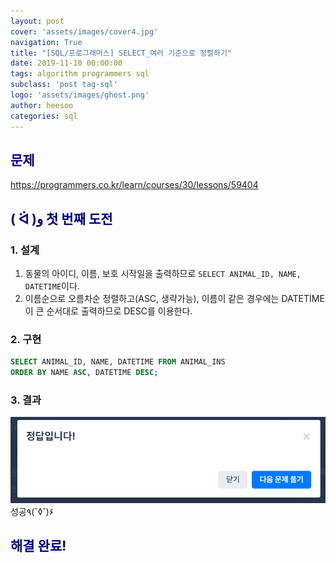 ```yaml
---
layout: post
cover: 'assets/images/cover4.jpg'
navigation: True
title: "[SQL/프로그래머스] SELECT_여러 기준으로 정렬하기"
date: 2019-11-10 00:00:00
tags: algorithm programmers sql
subclass: 'post tag-sql'
logo: 'assets/images/ghost.png'
author: heesoo
categories: sql
---
```

## <span style="color:navy">문제</span>
<https://programmers.co.kr/learn/courses/30/lessons/59404>


## <span style="color:navy">( ᐛ )و 첫 번째 도전</span>

### 1. 설계
1. 동물의 아이디, 이름, 보호 시작일을 출력하므로 `SELECT ANIMAL_ID, NAME, DATETIME`이다.
2. 이름순으로 오름차순 정렬하고(ASC, 생략가능), 이름이 같은 경우에는 DATETIME이 큰 순서대로 출력하므로 DESC를 이용한다.

### 2. 구현
```sql
SELECT ANIMAL_ID, NAME, DATETIME FROM ANIMAL_INS
ORDER BY NAME ASC, DATETIME DESC;
```
### 3. 결과
![실행결과](./assets/images/191108_5.PNG)
성공٩(˘◊˘)۶

## <span style="color:navy">해결 완료!</span>
